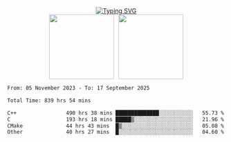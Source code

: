 <!--START_SECTION:console-->
<div align="center">
  <a href="https://git.io/typing-svg">
    <img src="https://readme-typing-svg.demolab.com/?lines=Hello+There+!;Happy+Coding+!&size=28&color=0F62FE&center=true&font=Fira+Code" alt="Typing SVG" />
  </a>
</div>
<!--END_SECTION:console-->

<div align="center" style="display: flex; justify-content: center; gap: 10px; flex-wrap: wrap;">
  <img 
    src="https://github-readme-stats.vercel.app/api?username=gotorion&hide_title=true&hide_border=true&show_icons=true&line_height=21&text_color=000&icon_color=000&bg_color=0,ea6161,ffc64d,fffc4d,52fa5a&theme=graywhite" 
    height="150"
  />
  <img 
    src="https://github-readme-stats.vercel.app/api/top-langs/?username=gotorion&hide_title=true&hide_border=true&layout=compact&langs_count=6&text_color=000&icon_color=fff&bg_color=0,52fa5a,4dfcff,c64dff&theme=graywhite" 
    height="150"
  />
</div>
<!--START_SECTION:waka-->

```txt
From: 05 November 2023 - To: 17 September 2025

Total Time: 839 hrs 54 mins

C++                490 hrs 38 mins ██████████████░░░░░░░░░░░   55.73 %
C                  193 hrs 18 mins █████▒░░░░░░░░░░░░░░░░░░░   21.96 %
CMake              44 hrs 43 mins  █▒░░░░░░░░░░░░░░░░░░░░░░░   05.08 %
Other              40 hrs 27 mins  █░░░░░░░░░░░░░░░░░░░░░░░░   04.60 %
```

<!--END_SECTION:waka-->
